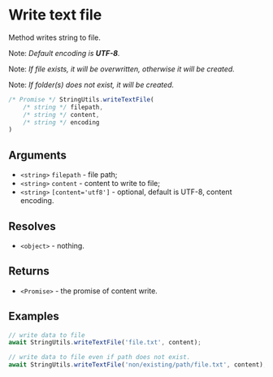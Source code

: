 Write text file
===============

Method writes string to file.

Note: *Default encoding is **UTF-8**.*

Note: *If file exists, it will be overwritten, otherwise it will be created.*

Note: *If folder(s) does not exist, it will be created.*

```js
/* Promise */ StringUtils.writeTextFile(
	/* string */ filepath,
	/* string */ content,
	/* string */ encoding
)
```


Arguments
---------

* `<string>` `filepath` - file path;
* `<string>` `content` - content to write to file;
* `<string>` `[content='utf8']` - optional, default is UTF-8, content encoding.


Resolves
--------

* `<object>` - nothing.


Returns
-------

* `<Promise>` - the promise of content write.


Examples
--------

```js
// write data to file
await StringUtils.writeTextFile('file.txt', content);

// write data to file even if path does not exist.
await StringUtils.writeTextFile('non/existing/path/file.txt', content);
```
